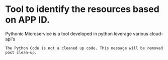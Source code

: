 # Tool to identify the resources based on APP ID. 

Pythonic Microservice is a tool developed in python leverage various cloud-api's

```
The Python Code is not a cleaned up code. This message will be removed post clean-up.
```
